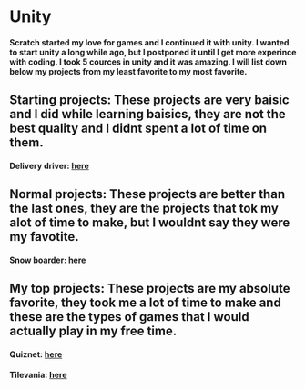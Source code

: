 # Unity
#### Scratch started my love for games and I continued it with unity. I wanted to start unity a long while ago, but I postponed it until I get more experince with coding. I took 5 cources in unity and it was amazing. I will list down below my projects from my least favorite to my most favorite.

## Starting projects: These projects are very baisic and I did while learning baisics, they are not the best quality and I didnt spent a lot of time on them.
#### Delivery driver: [here](https://github.com/georgenasseem/deliverydriver)

## Normal projects: These projects are better than the last ones, they are the projects that tok my alot of time to make, but I wouldnt say they were my favotite.
#### Snow boarder: [here](https://github.com/georgenasseem/snow-boarder)

## My top projects: These projects are my absolute favorite, they took me a lot of time to make and these are the types of games that I would actually play in my free time.
#### Quiznet: [here](https://github.com/georgenasseem/quiznet)
#### Tilevania: [here](https://github.com/georgenasseem/tilevania)
